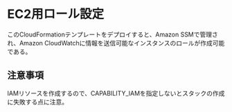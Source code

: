 # EC2用ロール設定

このCloudFormationテンプレートをデプロイすると、Amazon SSMで管理され、Amazon CloudWatchに情報を送信可能なインスタンスのロールが作成可能である。

## 注意事項

IAMリソースを作成するので、CAPABILITY\_IAMを指定しないとスタックの作成に失敗する点に注意。